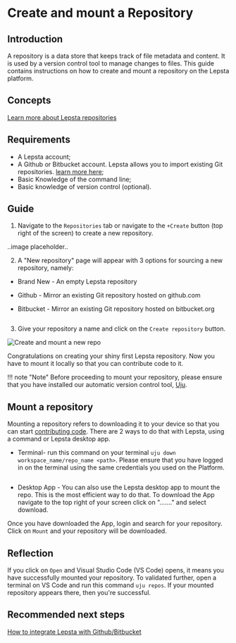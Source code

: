 # Create and mount a Repository

## Introduction
A repository is a data store that keeps track of file metadata and content. It is used by a version control tool to manage changes to files. This guide contains instructions on how to create and mount a repository on the Lepsta platform.

## Concepts
[Learn more about Lepsta repositories](docs/pages/references/concepts/repository.md)
  
## Requirements
  + A Lepsta account;
  + A Github or Bitbucket account. Lepsta allows you to import existing Git repositories. [learn more here](docs/pages/tutorials/integrate_lepsta.md);
  + Basic Knowledge of the command line;
  + Basic knowledge of version control (optional).

## Guide
  1.  Navigate to the `Repositories` tab or navigate to the `+Create` button (top right of the screen) to create a new repository.
  
  ..image placeholder..

  2. A "New repository" page will appear with 3 options for sourcing a new repository, namely: 
  - Brand New - An  empty Lepsta repository
  - Github - Mirror an existing Git repository hosted on github.com
  - Bitbucket - Mirror an existing Git repository hosted on bitbucket.org

    <image placeholder>

  3. Give your repository a name and click on the `Create repository` button.

![Create and mount a new repo](https://static.lepsta.tech/docs-assets/create-and-mount-a-new-repo.gif "create and mount a new repo")


Congratulations on creating your shiny first Lepsta repository. 
Now you have to mount it locally so that you can contribute code to it. 

!!! note "Note"
  Before proceeding to mount your repository, please ensure that you have installed our automatic version control tool, [Uju](docs/pages/guides/install-uju.md).


## Mount a repository
Mounting a repository refers to downloading it to your device so that you can start [contributing code](docs/pages/guides/contribute_code.md). There are 2 ways to do that with Lepsta, using a command or Lepsta desktop app.

* Terminal- run this command on your terminal `uju down workspace_name/repo_name <path>`. Please ensure that you have logged in on the terminal using the same credentials you used on the Platform.

<image placeholder>

* Desktop App - You can also use the Lepsta desktop app to mount the repo. This is the most efficient way to do that. To download the App navigate to the top right of your screen click on "......." and select download.

Once you have downloaded the App, login and search for your repository. Click on `Mount` and your repository will be downloaded.

## Reflection

If you click on `Open` and Visual Studio Code (VS Code) opens, it means you have successfully mounted your repository. To validated further, open a terminal on VS Code and run this command `uju repos`. If your mounted repository appears there, then you're successful.

## Recommended next steps
[How to integrate Lepsta with Github/Bitbucket](pages/tutorials/integrate_lepsta.md)

